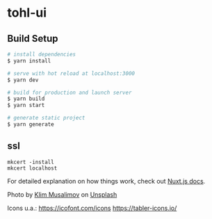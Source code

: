 # tohl-ui

## Build Setup

```bash
# install dependencies
$ yarn install

# serve with hot reload at localhost:3000
$ yarn dev

# build for production and launch server
$ yarn build
$ yarn start

# generate static project
$ yarn generate
```

## ssl
```
mkcert -install
mkcert localhost
```

For detailed explanation on how things work, check out [Nuxt.js docs](https://nuxtjs.org).

Photo by <a href="https://unsplash.com/@klim11?utm_source=unsplash&utm_medium=referral&utm_content=creditCopyText">Klim Musalimov</a> on <a href="https://unsplash.com/s/photos/hockey-arena?utm_source=unsplash&utm_medium=referral&utm_content=creditCopyText">Unsplash</a>

Icons u.a.: https://icofont.com/icons
https://tabler-icons.io/
